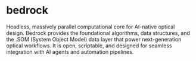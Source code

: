 # bedrock
Headless, massively parallel computational core for AI-native optical design. Bedrock provides the foundational algorithms, data structures, and the .SOM (System Object Model) data layer that power next-generation optical workflows. It is open, scriptable, and designed for seamless integration with AI agents and automation pipelines.
